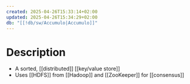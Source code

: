 ```yaml
---
created: 2025-04-26T15:33:14+02:00
updated: 2025-04-26T15:34:29+02:00
db: "[[!db/sw/Accumulo|Accumulo]]"
---
```

# Description
- A sorted, [[distributed]] [[key/value store]]
- Uses [[HDFS]] from [[Hadoop]] and [[ZooKeeper]] for [[consensus]]